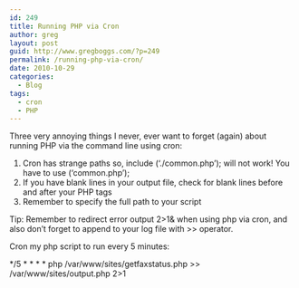 ```yaml
---
id: 249
title: Running PHP via Cron
author: greg
layout: post
guid: http://www.gregboggs.com/?p=249
permalink: /running-php-via-cron/
date: 2010-10-29
categories:
  - Blog
tags:
  - cron
  - PHP
---
```

Three very annoying things I never, ever want to forget (again) about running PHP via the command line using cron:

  1. Cron has strange paths so, include (&#8216;./common.php&#8217;); will not work! You have to use (&#8216;common.php&#8217;);
  2. If you have blank lines in your output file, check for blank lines before and after your PHP tags
  3. Remember to specify the full path to your script

Tip: Remember to redirect error output 2>1& when using php via cron, and also don&#8217;t forget to append to your log file with >> operator.

Cron my php script to run every 5 minutes:

\*/5 \* \* \* * php /var/www/sites/getfaxstatus.php >> /var/www/sites/output.php 2>1